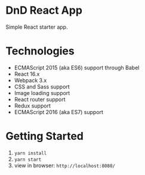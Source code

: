 # DnD React App

Simple React starter app.

# Technologies

* ECMAScript 2015 (aka ES6) support through Babel
* React 16.x
* Webpack 3.x
* CSS and Sass support
* Image loading support
* React router support
* Redux support
* ECMAScript 2016 (aka ES7) support

# Getting Started

1. `yarn install`
2. `yarn start`
3. view in browser: `http://localhost:8080/`
